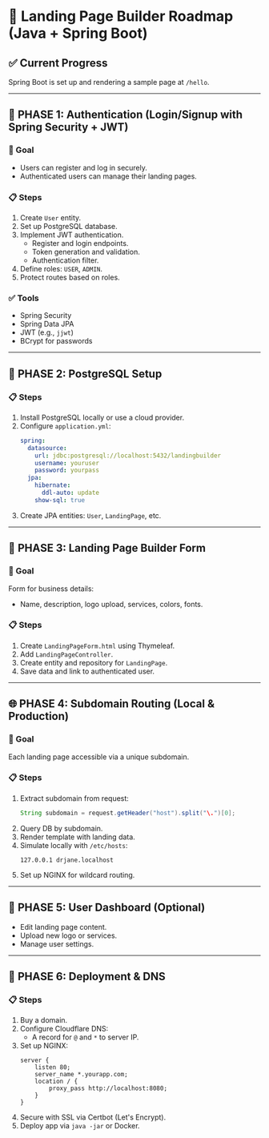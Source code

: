 
# 🚀 Landing Page Builder Roadmap (Java + Spring Boot)

## ✅ Current Progress
Spring Boot is set up and rendering a sample page at `/hello`.

---

## 🚧 PHASE 1: Authentication (Login/Signup with Spring Security + JWT)

### 🎯 Goal
- Users can register and log in securely.
- Authenticated users can manage their landing pages.

### 📋 Steps
1. Create `User` entity.
2. Set up PostgreSQL database.
3. Implement JWT authentication.
   - Register and login endpoints.
   - Token generation and validation.
   - Authentication filter.
4. Define roles: `USER`, `ADMIN`.
5. Protect routes based on roles.

### ✅ Tools
- Spring Security
- Spring Data JPA
- JWT (e.g., `jjwt`)
- BCrypt for passwords

---

## 💾 PHASE 2: PostgreSQL Setup

### 📋 Steps
1. Install PostgreSQL locally or use a cloud provider.
2. Configure `application.yml`:
   ```yaml
   spring:
     datasource:
       url: jdbc:postgresql://localhost:5432/landingbuilder
       username: youruser
       password: yourpass
     jpa:
       hibernate:
         ddl-auto: update
       show-sql: true
   ```
3. Create JPA entities: `User`, `LandingPage`, etc.

---

## 🎨 PHASE 3: Landing Page Builder Form

### 🎯 Goal
Form for business details:
- Name, description, logo upload, services, colors, fonts.

### 📋 Steps
1. Create `LandingPageForm.html` using Thymeleaf.
2. Add `LandingPageController`.
3. Create entity and repository for `LandingPage`.
4. Save data and link to authenticated user.

---

## 🌐 PHASE 4: Subdomain Routing (Local & Production)

### 🎯 Goal
Each landing page accessible via a unique subdomain.

### 📋 Steps
1. Extract subdomain from request:
   ```java
   String subdomain = request.getHeader("host").split("\.")[0];
   ```
2. Query DB by subdomain.
3. Render template with landing data.
4. Simulate locally with `/etc/hosts`:
   ```
   127.0.0.1 drjane.localhost
   ```
5. Set up NGINX for wildcard routing.

---

## 📂 PHASE 5: User Dashboard (Optional)

- Edit landing page content.
- Upload new logo or services.
- Manage user settings.

---

## 🚀 PHASE 6: Deployment & DNS

### 📋 Steps
1. Buy a domain.
2. Configure Cloudflare DNS:
   - A record for `@` and `*` to server IP.
3. Set up NGINX:
   ```nginx
   server {
       listen 80;
       server_name *.yourapp.com;
       location / {
           proxy_pass http://localhost:8080;
       }
   }
   ```
4. Secure with SSL via Certbot (Let's Encrypt).
5. Deploy app via `java -jar` or Docker.
